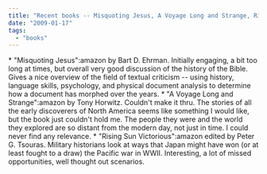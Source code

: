 ```yaml
---
title: "Recent books -- Misquoting Jesus, A Voyage Long and Strange, Rising Sun Victorious"
date: "2009-01-17"
tags: 
  - "books"
---
```


\* "Misquoting Jesus":amazon by Bart D. Ehrman. Initially engaging, a bit too long at times, but overall very good discussion of the history of the Bible. Gives a nice overview of the field of textual criticism -- using history, language skills, psychology, and physical document analysis to determine how a document has morphed over the years. \* "A Voyage Long and Strange":amazon by Tony Horwitz. Couldn't make it thru. The stories of all the early discoverers of North America seems like something I would like, but the book just couldn't hold me. The people they were and the world they explored are so distant from the modern day, not just in time. I could never find any relevance. \* "Rising Sun Victorious":amazon edited by Peter G. Tsouras. Military historians look at ways that Japan might have won (or at least fought to a draw) the Pacific war in WWII. Interesting, a lot of missed opportunities, well thought out scenarios.
